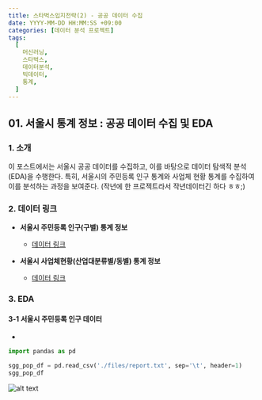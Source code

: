 ```yaml
---
title: 스타벅스입지전략(2) - 공공 데이터 수집
date: YYYY-MM-DD HH:MM:SS +09:00
categories: [데이터 분석 프로젝트]
tags:
  [
    머신러닝,
    스타벅스,
    데이터분석,
    빅데이터,
    통계,
  ]
---
```


## 01. 서울시 통계 정보 : 공공 데이터 수집 및 EDA

### 1. 소개

이 포스트에서는 서울시 공공 데이터를 수집하고, 이를 바탕으로 데이터 탐색적 분석(EDA)을 수행한다. 특히, 서울시의 주민등록 인구 통계와 사업체 현황 통계를 수집하여 이를 분석하는 과정을 보여준다. (작년에 한 프로젝트라서 작년데이터긴 하다 ㅎㅎ;)

### 2. 데이터 링크

- **서울시 주민등록 인구(구별) 통계 정보**
  - [데이터 링크](https://data.seoul.go.kr/dataList/419/S/2/datasetView.do)

- **서울시 사업체현황(산업대분류별/동별) 통계 정보**
  - [데이터 링크](https://data.seoul.go.kr/dataList/104/S/2/datasetView.do)



### 3. EDA

#### 3-1 서울시 주민등록 인구 데이터

  -

```python
import pandas as pd

sgg_pop_df = pd.read_csv('./files/report.txt', sep='\t', header=1)
sgg_pop_df
```

![alt text](https://cdn.discordapp.com/attachments/1124876246522790048/1296134350072451102/image.png?ex=67112eae&is=670fdd2e&hm=1b127fdbba61c3ebd80961630df7c85ba2ecdfd6a4126bc83b9f7f29327b49c2&)


